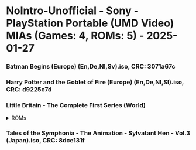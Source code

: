 # NoIntro-Unofficial - Sony - PlayStation Portable (UMD Video) MIAs (Games: 4, ROMs: 5) - 2025-01-27
### Batman Begins (Europe) (En,De,Nl,Sv).iso, CRC: 3071a67c
### Harry Potter and the Goblet of Fire (Europe) (En,De,Nl,Sl).iso, CRC: d9225c7d
### Little Britain - The Complete First Series (World)
<details>
<summary>ROMs</summary>
Little Britain - The Complete First Series (World) (Disc 1).iso, CRC: 62024746

Little Britain - The Complete First Series (World) (Disc 2).iso, CRC: d9b09884

</details>

### Tales of the Symphonia - The Animation - Sylvatant Hen - Vol.3 (Japan).iso, CRC: 8dce131f
